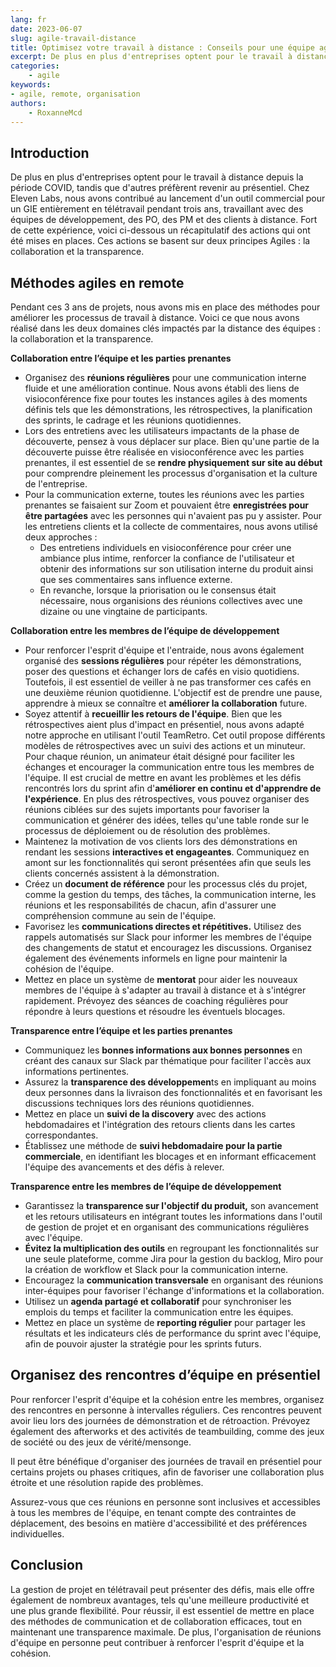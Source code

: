 ```yaml
---
lang: fr
date: 2023-06-07
slug: agile-travail-distance
title: Optimisez votre travail à distance : Conseils pour une équipe agile 100% remote
excerpt: De plus en plus d'entreprises optent pour le travail à distance depuis la période COVID, tandis que d'autres préfèrent revenir au présentiel. Chez Eleven Labs, nous avons contribué au lancement d'un outil commercial pour un GIE entièrement en télétravail pendant trois ans, travaillant avec des équipes de développement, des PO, des PM et des clients à distance. Fort de cette expérience, voici ci-dessous un récapitulatif des actions qui ont été mises en places. Ces actions se basent sur deux principes Agiles : la collaboration et la transparence.
categories: 
    - agile 
keywords:
- agile, remote, organisation
authors:
    - RoxanneMcd
---
```

## **Introduction**

De plus en plus d'entreprises optent pour le travail à distance depuis la période COVID, tandis que d'autres préfèrent revenir au présentiel. Chez Eleven Labs, nous avons contribué au lancement d'un outil commercial pour un GIE entièrement en télétravail pendant trois ans, travaillant avec des équipes de développement, des PO, des PM et des clients à distance. Fort de cette expérience, voici ci-dessous un récapitulatif des actions qui ont été mises en places. Ces actions se basent sur deux principes Agiles : la collaboration et la transparence. 

## **Méthodes agiles en remote**

Pendant ces 3 ans de projets, nous avons mis en place des méthodes pour améliorer les processus de travail à distance. Voici ce que nous avons réalisé dans les deux domaines clés impactés par la distance des équipes : la collaboration et la transparence.

**Collaboration entre l’équipe et les parties prenantes**

- Organisez des **réunions régulières** pour une communication interne fluide et une amélioration continue. Nous avons établi des liens de visioconférence fixe pour toutes les instances agiles à des moments définis tels que les démonstrations, les rétrospectives, la planification des sprints, le cadrage et les réunions quotidiennes.
- Lors des entretiens avec les utilisateurs impactants de la phase de découverte, pensez à vous déplacer sur place. Bien qu'une partie de la découverte puisse être réalisée en visioconférence avec les parties prenantes, il est essentiel de se **rendre physiquement sur site au début** pour comprendre pleinement les processus d'organisation et la culture de l'entreprise.
- Pour la communication externe, toutes les réunions avec les parties prenantes se faisaient sur Zoom et pouvaient être **enregistrées pour être partagées** avec les personnes qui n'avaient pas pu y assister. Pour les entretiens clients et la collecte de commentaires, nous avons utilisé deux approches :
    - Des entretiens individuels en visioconférence pour créer une ambiance plus intime, renforcer la confiance de l'utilisateur et obtenir des informations sur son utilisation interne du produit ainsi que ses commentaires sans influence externe.
    - En revanche, lorsque la priorisation ou le consensus était nécessaire, nous organisions des réunions collectives avec une dizaine ou une vingtaine de participants.

**Collaboration entre les membres de l’équipe de développement** 

- Pour renforcer l'esprit d'équipe et l'entraide, nous avons également organisé des **sessions régulières** pour répéter les démonstrations, poser des questions et échanger lors de cafés en visio quotidiens. Toutefois, il est essentiel de veiller à ne pas transformer ces cafés en une deuxième réunion quotidienne. L'objectif est de prendre une pause, apprendre à mieux se connaître et **améliorer la collaboration** future.
- Soyez attentif à **recueillir les retours de l'équipe**. Bien que les rétrospectives aient plus d'impact en présentiel, nous avons adapté notre approche en utilisant l'outil TeamRetro. Cet outil propose différents modèles de rétrospectives avec un suivi des actions et un minuteur. Pour chaque réunion, un animateur était désigné pour faciliter les échanges et encourager la communication entre tous les membres de l'équipe. Il est crucial de mettre en avant les problèmes et les défis rencontrés lors du sprint afin d'**améliorer en continu et d'apprendre de l'expérience**. En plus des rétrospectives, vous pouvez organiser des réunions ciblées sur des sujets importants pour favoriser la communication et générer des idées, telles qu'une table ronde sur le processus de déploiement ou de résolution des problèmes.
- Maintenez la motivation de vos clients lors des démonstrations en rendant les sessions **interactives et engageantes**. Communiquez en amont sur les fonctionnalités qui seront présentées afin que seuls les clients concernés assistent à la démonstration.
- Créez un **document de référence** pour les processus clés du projet, comme la gestion du temps, des tâches, la communication interne, les réunions et les responsabilités de chacun, afin d'assurer une compréhension commune au sein de l'équipe.
- Favorisez les **communications directes et répétitives.** Utilisez des rappels automatisés sur Slack pour informer les membres de l'équipe des changements de statut et encouragez les discussions. Organisez également des événements informels en ligne pour maintenir la cohésion de l'équipe.
- Mettez en place un système de **mentorat** pour aider les nouveaux membres de l'équipe à s'adapter au travail à distance et à s'intégrer rapidement. Prévoyez des séances de coaching régulières pour répondre à leurs questions et résoudre les éventuels blocages.

**Transparence entre l’équipe et les parties prenantes**

- Communiquez les **bonnes informations aux bonnes personnes** en créant des canaux sur Slack par thématique pour faciliter l'accès aux informations pertinentes.
- Assurez la **transparence des développemen**ts en impliquant au moins deux personnes dans la livraison des fonctionnalités et en favorisant les discussions techniques lors des réunions quotidiennes.
- Mettez en place un **suivi de la discovery** avec des actions hebdomadaires et l'intégration des retours clients dans les cartes correspondantes.
- Établissez une méthode de **suivi hebdomadaire pour la partie commerciale**, en identifiant les blocages et en informant efficacement l'équipe des avancements et des défis à relever.

**Transparence entre les membres de l’équipe de développement** 

- Garantissez la **transparence sur l'objectif du produit,** son avancement et les retours utilisateurs en intégrant toutes les informations dans l'outil de gestion de projet et en organisant des communications régulières avec l'équipe.
- **Évitez la multiplication des outils** en regroupant les fonctionnalités sur une seule plateforme, comme Jira pour la gestion du backlog, Miro pour la création de workflow et Slack pour la communication interne.
- Encouragez la **communication transversale** en organisant des réunions inter-équipes pour favoriser l'échange d'informations et la collaboration.
- Utilisez un **agenda partagé et collaboratif** pour synchroniser les emplois du temps et faciliter la communication entre les équipes.
- Mettez en place un système de **reporting régulier** pour partager les résultats et les indicateurs clés de performance du sprint avec l'équipe, afin de pouvoir ajuster la stratégie pour les sprints futurs.

## Organisez des rencontres d’équipe en présentiel

Pour renforcer l'esprit d'équipe et la cohésion entre les membres, organisez des rencontres en personne à intervalles réguliers. Ces rencontres peuvent avoir lieu lors des journées de démonstration et de rétroaction. Prévoyez également des afterworks et des activités de teambuilding, comme des jeux de société ou des jeux de vérité/mensonge.

Il peut être bénéfique d'organiser des journées de travail en présentiel pour certains projets ou phases critiques, afin de favoriser une collaboration plus étroite et une résolution rapide des problèmes.

Assurez-vous que ces réunions en personne sont inclusives et accessibles à tous les membres de l'équipe, en tenant compte des contraintes de déplacement, des besoins en matière d'accessibilité et des préférences individuelles.

## **Conclusion**

La gestion de projet en télétravail peut présenter des défis, mais elle offre également de nombreux avantages, tels qu'une meilleure productivité et une plus grande flexibilité. Pour réussir, il est essentiel de mettre en place des méthodes de communication et de collaboration efficaces, tout en maintenant une transparence maximale. De plus, l'organisation de réunions d'équipe en personne peut contribuer à renforcer l'esprit d'équipe et la cohésion.
